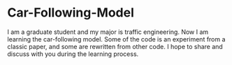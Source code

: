 # Car-Following-Model
I am a graduate student and my major is traffic engineering. Now I am learning the car-following model. Some of the code is an experiment from a classic paper, and some are rewritten from other code. I hope to share and discuss with you during the learning process.
